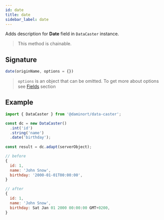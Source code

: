 ```yaml
---
id: date
title: date
sidebar_label: date
---
```


Adds description for **Date** field in `DataCaster` instance.

> This method is chainable.

## Signature

```javascript
date(originName, options = {})
```

> `options` is an object that can be omitted. To get more about options see [Fields](basics#fields) section

## Example

```javascript
import { DataCaster } from '@daminort/data-caster';

const dc = new DataCaster()
  .int('id')
  .string('name')
  .date('birthday');
	
const result = dc.adapt(serverObject);
```

```javascript
// before
{
  id: 1,
  name: 'John Snow',
  birthday: '2000-01-01T00:00:00',
}

// after
{
  id: 1,
  name: 'John Snow',
  birthday: Sat Jan 01 2000 00:00:00 GMT+0200,
}
```
